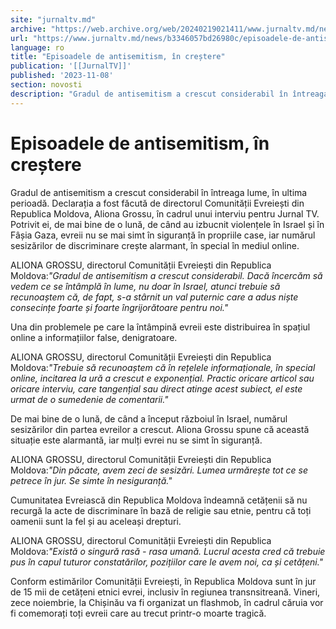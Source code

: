 ```yaml
---
site: "jurnaltv.md"
archive: "https://web.archive.org/web/20240219021411/www.jurnaltv.md/news/b3346057bd26980c/episoadele-de-antisemitism-in-crestere.html"
url: "https://www.jurnaltv.md/news/b3346057bd26980c/episoadele-de-antisemitism-in-crestere.html"
language: ro
title: "Episoadele de antisemitism, în creștere"
publication: '[[JurnalTV]]'
published: '2023-11-08'
section: novosti
description: "Gradul de antisemitism a crescut considerabil în întreaga lume, în ultima perioadă. Declarația a fost făcută de directorul Comunității Evreiești din Republica Moldova, Aliona Grossu, în cadrul unui interviu pentru Jurnal TV. Potrivit ei, de mai bine de o lună, de când au izbucnit violențele în Israel și în Fâșia Gaza, evreii nu se mai simt în siguranță în propriile case, iar numărul sesizărilor de discriminare crește alarmant, în special în mediul online."
---
```


# Episoadele de antisemitism, în creștere

Gradul de antisemitism a crescut considerabil în întreaga lume, în ultima perioadă. Declarația a fost făcută de directorul Comunității Evreiești din Republica Moldova, Aliona Grossu, în cadrul unui interviu pentru Jurnal TV. Potrivit ei, de mai bine de o lună, de când au izbucnit violențele în Israel și în Fâșia Gaza, evreii nu se mai simt în siguranță în propriile case, iar numărul sesizărilor de discriminare crește alarmant, în special în mediul online.

ALIONA GROSSU, directorul Comunității Evreiești din Republica Moldova:*"Gradul de antisemitism a crescut considerabil. Dacă încercăm să vedem ce se întâmplă în lume, nu doar în Israel, atunci trebuie să recunoaștem că, de fapt, s-a stârnit un val puternic care a adus niște consecințe foarte și foarte îngrijorătoare pentru noi."*

Una din problemele pe care la întâmpină evreii este distribuirea în spațiul online a informațiilor false, denigratoare.

ALIONA GROSSU, directorul Comunității Evreiești din Republica Moldova:*"Trebuie să recunoaștem că în rețelele informaționale, în special online, incitarea la ură a crescut e exponențial. Practic oricare articol sau oricare interviu, care tangențial sau direct atinge acest subiect, el este urmat de o sumedenie de comentarii."*

De mai bine de o lună, de când a început războiul în Israel, numărul sesizărilor din partea evreilor a crescut. Aliona Grossu spune că această situație este alarmantă, iar mulți evrei nu se simt în siguranță.

ALIONA GROSSU, directorul Comunității Evreiești din Republica Moldova:*"Din păcate, avem zeci de sesizări. Lumea urmărește tot ce se petrece în jur. Se simte în nesiguranță."*

Cumunitatea Evreiască din Republica Moldova îndeamnă cetățenii să nu recurgă la acte de discriminare în bază de religie sau etnie, pentru că toți oamenii sunt la fel și au aceleași drepturi.

ALIONA GROSSU, directorul Comunității Evreiești din Republica Moldova:*"Există o singură rasă - rasa umană. Lucrul acesta cred că trebuie pus în capul tuturor constatărilor, pozițiilor care le avem noi, ca și cetățeni."*

Conform estimărilor Comunității Evreiești, în Republica Moldova sunt în jur de 15 mii de cetățeni etnici evrei, inclusiv în regiunea transnsitreană. Vineri, zece noiembrie, la Chișinău va fi organizat un flashmob, în cadrul căruia vor fi comemorați toți evreii care au trecut printr-o moarte tragică.